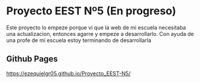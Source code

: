 # Proyecto EEST Nº5 (En progreso)
Este proyecto lo empeze porque vi que la web de mi escuela necesitaba una actualizacion, entonces agarre y empeze a desarrollarlo. Con ayuda de una profe de mi escuela estoy terminando de desarrollarla
## Github Pages
https://ezequielgr05.github.io/Proyecto_EEST-N5/
